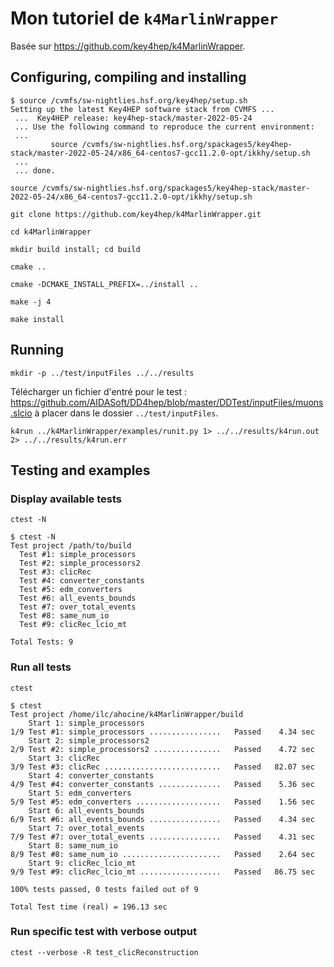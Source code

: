 # Mon tutoriel de `k4MarlinWrapper`
Basée sur https://github.com/key4hep/k4MarlinWrapper.

## Configuring, compiling and installing

```
$ source /cvmfs/sw-nightlies.hsf.org/key4hep/setup.sh
Setting up the latest Key4HEP software stack from CVMFS ...
 ...  Key4HEP release: key4hep-stack/master-2022-05-24
 ... Use the following command to reproduce the current environment: 
 ... 
         source /cvmfs/sw-nightlies.hsf.org/spackages5/key4hep-stack/master-2022-05-24/x86_64-centos7-gcc11.2.0-opt/ikkhy/setup.sh
 ... 
 ... done. 

```
```
source /cvmfs/sw-nightlies.hsf.org/spackages5/key4hep-stack/master-2022-05-24/x86_64-centos7-gcc11.2.0-opt/ikkhy/setup.sh
```
```
git clone https://github.com/key4hep/k4MarlinWrapper.git
```
```
cd k4MarlinWrapper
```
```
mkdir build install; cd build
```
```
cmake ..
```
```
cmake -DCMAKE_INSTALL_PREFIX=../install ..
```
```
make -j 4
```
```
make install
```

## Running
```
mkdir -p ../test/inputFiles ../../results
```
Télécharger un fichier d'entré pour le test : https://github.com/AIDASoft/DD4hep/blob/master/DDTest/inputFiles/muons.slcio 
à placer dans le dossier `../test/inputFiles`.
```
k4run ../k4MarlinWrapper/examples/runit.py 1> ../../results/k4run.out 2> ../../results/k4run.err
```
## Testing and examples

### Display available tests
```
ctest -N
```
```
$ ctest -N
Test project /path/to/build
  Test #1: simple_processors
  Test #2: simple_processors2
  Test #3: clicRec
  Test #4: converter_constants
  Test #5: edm_converters
  Test #6: all_events_bounds
  Test #7: over_total_events
  Test #8: same_num_io
  Test #9: clicRec_lcio_mt

Total Tests: 9

```
### Run all tests
```
ctest
```
```
$ ctest
Test project /home/ilc/ahocine/k4MarlinWrapper/build
    Start 1: simple_processors
1/9 Test #1: simple_processors ................   Passed    4.34 sec
    Start 2: simple_processors2
2/9 Test #2: simple_processors2 ...............   Passed    4.72 sec
    Start 3: clicRec
3/9 Test #3: clicRec ..........................   Passed   82.07 sec
    Start 4: converter_constants
4/9 Test #4: converter_constants ..............   Passed    5.36 sec
    Start 5: edm_converters
5/9 Test #5: edm_converters ...................   Passed    1.56 sec
    Start 6: all_events_bounds
6/9 Test #6: all_events_bounds ................   Passed    4.34 sec
    Start 7: over_total_events
7/9 Test #7: over_total_events ................   Passed    4.31 sec
    Start 8: same_num_io
8/9 Test #8: same_num_io ......................   Passed    2.64 sec
    Start 9: clicRec_lcio_mt
9/9 Test #9: clicRec_lcio_mt ..................   Passed   86.75 sec

100% tests passed, 0 tests failed out of 9

Total Test time (real) = 196.13 sec
```

### Run specific test with verbose output
```
ctest --verbose -R test_clicReconstruction
```
